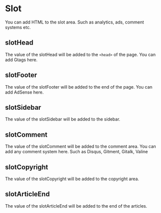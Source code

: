 # Slot

You can add HTML to the slot area. Such as analytics, ads, comment systems etc.

## slotHead

The value of the slotHead will be added to the `<head>` of the page.
You can add Gtags here.

## slotFooter

The value of the slotFooter will be added to the end of the page.
You can add AdSense here.

## slotSidebar

The value of the slotSidebar will be added to the sidebar.

## slotComment

The value of the slotComment will be added to the comment area.
You can add any comment system here. Such as Disqus, Gitment, Gitalk, Valine

## slotCopyright

The value of the slotCopyright will be added to the copyright area.

## slotArticleEnd

The value of the slotArticleEnd will be added to the end of the articles.
